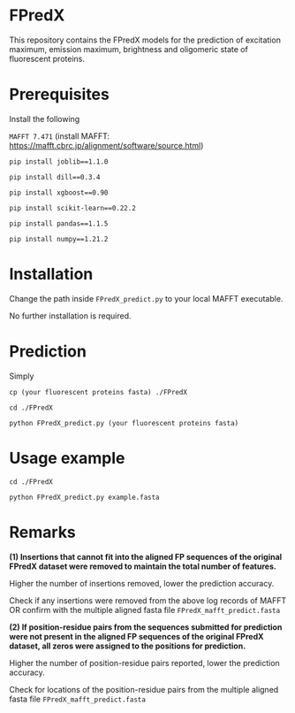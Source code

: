 # FPredX

This repository contains the FPredX models for the prediction of excitation maximum, emission maximum, brightness and oligomeric state of fluorescent proteins.

# Prerequisites

Install the following

`MAFFT 7.471` (install MAFFT: https://mafft.cbrc.jp/alignment/software/source.html)

`pip install joblib==1.1.0`

`pip install dill==0.3.4`

`pip install xgboost==0.90`

`pip install scikit-learn==0.22.2`

`pip install pandas==1.1.5`

`pip install numpy==1.21.2`

# Installation
Change the path inside `FPredX_predict.py` to your local MAFFT executable.

No further installation is required.

# Prediction
Simply 

`cp (your fluorescent proteins fasta) ./FPredX`

`cd ./FPredX`

`python FPredX_predict.py (your fluorescent proteins fasta)`

# Usage example

`cd ./FPredX`

`python FPredX_predict.py example.fasta`

# Remarks

**(1) Insertions that cannot fit into the aligned FP sequences of the original FPredX dataset were removed to maintain the total number of features.**

Higher the number of insertions removed, lower the prediction accuracy.

Check if any insertions were removed from the above log records of MAFFT OR confirm with the multiple aligned fasta file `FPredX_mafft_predict.fasta`


**(2) If position-residue pairs from the sequences submitted for prediction were not present in the aligned FP sequences of the original FPredX dataset, all zeros were assigned to the positions for prediction.**

Higher the number of position-residue pairs reported, lower the prediction accuracy.

Check for locations of the position-residue pairs from the multiple aligned fasta file `FPredX_mafft_predict.fasta`

